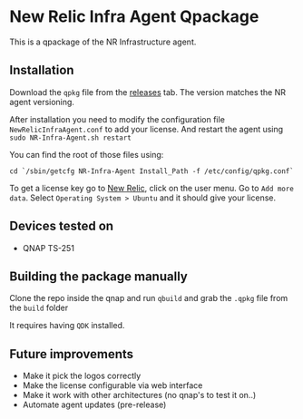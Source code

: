 # New Relic Infra Agent Qpackage

This is a qpackage of the NR Infrastructure agent.

## Installation

Download the `qpkg` file from the [releases](https://github.com/naxhh/qnap-new-relic-infra-agent/releases) tab.
The version matches the NR agent versioning.

After installation you need to modify the configuration file `NewRelicInfraAgent.conf` to add your license.
And restart the agent using `sudo NR-Infra-Agent.sh restart`

You can find the root of those files using:
```
cd `/sbin/getcfg NR-Infra-Agent Install_Path -f /etc/config/qpkg.conf`
```

To get a license key go to [New Relic](http://newrelic.com/), click on the user menu. Go to `Add more data`.
Select `Operating System > Ubuntu` and it should give your license.

## Devices tested on

- QNAP TS-251


## Building the package manually

Clone the repo inside the qnap and run `qbuild` and grab the `.qpkg` file from the `build` folder

It requires having `QDK` installed.

## Future improvements

- Make it pick the logos correctly
- Make the license configurable via web interface
- Make it work with other architectures (no qnap's to test it on..)
- Automate agent updates (pre-release)